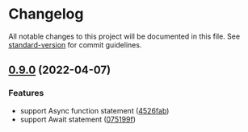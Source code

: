 # Changelog

All notable changes to this project will be documented in this file. See [standard-version](https://github.com/conventional-changelog/standard-version) for commit guidelines.

## [0.9.0](https://github.com/DTStack/dt-python-parser/compare/v0.9.2-beta...v0.9.0) (2022-04-07)


### Features

* support Async function statement ([4526fab](https://github.com/DTStack/dt-python-parser/commit/4526fab3e8fb1a2911e3f7e0e63dbafb3c7f734e))
* support Await statement ([075199f](https://github.com/DTStack/dt-python-parser/commit/075199fd5ca31920dcff765d7d503ec7970a0471))
